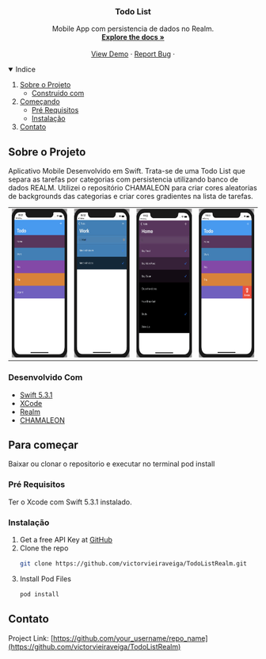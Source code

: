 <!--
*** Thanks for checking out the Best-README-Template. If you have a suggestion
*** that would make this better, please fork the repo and create a pull request
*** or simply open an issue with the tag "enhancement".
*** Thanks again! Now go create something AMAZING! :D
-->



<!-- TODO LIST -->
<!--
*** I'm using markdown "reference style" links for readability.
*** Reference links are enclosed in brackets [ ] instead of parentheses ( ).
*** See the bottom of this document for the declaration of the reference variables
*** for contributors-url, forks-url, etc. This is an optional, concise syntax you may use.
*** https://www.markdownguide.org/basic-syntax/#reference-style-links
-->



<!-- PROJECT LOGO -->
<br />
<p align="center">
  

  <h3 align="center">Todo List</h3>

  <p align="center">
    Mobile App com persistencia de dados no Realm.
    <br />
    <a href="https://github.com/victorvieiraveiga/TodoListRealm"><strong>Explore the docs »</strong></a>
    <br />
    <br />
    <a href="https://github.com/victorvieiraveiga/TodoListRealm">View Demo</a>
    ·
    <a href="https://github.com/victorvieiraveiga/TodoListRealm/issues">Report Bug</a>
    ·
</p>



<!-- TABLE OF CONTENTS -->
<details open="open">
  <summary>Indice</summary>
  <ol>
    <li>
      <a href="#about-the-project">Sobre o Projeto</a>
      <ul>
        <li><a href="#built-with">Construido com</a></li>
      </ul>
    </li>
    <li>
      <a href="#getting-started">Começando</a>
      <ul>
        <li><a href="#prerequisites">Pré Requisitos</a></li>
        <li><a href="#installation">Instalação</a></li>
      </ul>
    </li>
    <li><a href="#contact">Contato</a></li>
  </ol>
</details>



<!-- ABOUT THE PROJECT -->
## Sobre o Projeto


Aplicativo Mobile Desenvolvido em Swift. Trata-se de uma Todo List que separa as tarefas por categorias com persistencia utilizando banco de dados REALM. 
Utilizei o repositório CHAMALEON para criar cores aleatorias de backgrounds das categorias e criar cores gradientes na lista de tarefas.

<table>
  <tbody>
    <tr>
      <td> <img src="images/todo4.png" height="300" width="170" /> </td>
      <td> <img src="images/todo2.png" height="300" width="170" /> </td>
      <td> <img src="images/todo3.png" height="300" width="170" /> </td>
      <td> <img src="images/todo1.png" height="300" width="170" /> </td>
    </tr>
  </tbody>
</table>


### Desenvolvido Com

* [Swift 5.3.1](https://www.apple.com/br/swift/)
* [XCode](https://developer.apple.com/xcode/)
* [Realm](https://realm.io/)
* [CHAMALEON](https://github.com/wowansm/Chameleon)



<!-- GETTING STARTED -->
## Para começar

Baixar ou clonar o repositorio e executar no terminal pod install

### Pré Requisitos

Ter o Xcode com Swift 5.3.1 instalado.
  

### Instalação

1. Get a free API Key at [GitHub](https://github.com/victorvieiraveiga/TodoListRealm)
2. Clone the repo
   ```sh
   git clone https://github.com/victorvieiraveiga/TodoListRealm.git
   ```
3. Install Pod Files
   ```sh
   pod install
   ```


<!-- CONTACT -->
## Contato

Project Link: [https://github.com/your_username/repo_name](https://github.com/victorvieiraveiga/TodoListRealm)








